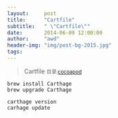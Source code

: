 ```yaml
---
layout:     post
title:      "Cartfile"
subtitle:   " \"Cartfile\""
date:       2014-06-09 12:00:00
author:     "awd"
header-img: "img/post-bg-2015.jpg"
tags:
---
```

>Cartfile
><small>目录:[cocoapod](/2014/06/09/cocoapod-cocoapod)</small>


```
brew install Carthage
brew upgrade Carthage

carthage version
carhage update
```
